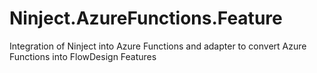 # Ninject.AzureFunctions.Feature
Integration of Ninject into Azure Functions and adapter to convert Azure Functions into FlowDesign Features
